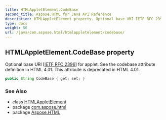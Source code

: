 ```yaml
---
title: HTMLAppletElement.CodeBase
second_title: Aspose.HTML for Java API Reference
description: HTMLAppletElement property. Optional base URI IETF RFC 2396 for applet. See the codebase attribute definition in HTML 4.01. This attribute is deprecated in HTML 4.01
type: docs
weight: 50
url: /java/com.aspose.html/htmlappletelement/codebase/
---
```

## HTMLAppletElement.CodeBase property

Optional base URI [[IETF RFC 2396](http://www.ietf.org/rfc/rfc2396.txt)] for applet. See the codebase attribute definition in HTML 4.01. This attribute is deprecated in HTML 4.01.

```java
public String CodeBase { get; set; }
```

### See Also

* class [HTMLAppletElement](../)
* package [com.aspose.html](../../htmlappletelement/)
* package [Aspose.HTML](../../../)
